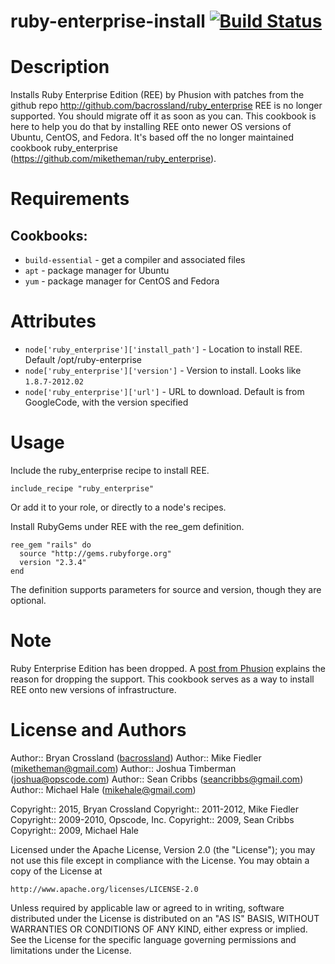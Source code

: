 # ruby-enterprise-install [![Build Status](https://secure.travis-ci.org/bacrossland/ruby-enterprise-install.png?branch=master)](http://travis-ci.org/bacrossland/ruby-enterprise-install)

Description
===========

Installs Ruby Enterprise Edition (REE) by Phusion with patches from the github repo http://github.com/bacrossland/ruby_enterprise
REE is no longer supported. You should migrate off it as soon as you can. This cookbook is here to help you do that by
installing REE onto newer OS versions of Ubuntu, CentOS, and Fedora. It's based off the no longer maintained
cookbook ruby_enterprise (https://github.com/miketheman/ruby_enterprise).

Requirements
============

## Cookbooks:
* `build-essential` - get a compiler and associated files
* `apt` - package manager for Ubuntu
* `yum` - package manager for CentOS and Fedora

Attributes
==========

* `node['ruby_enterprise']['install_path']` - Location to install REE. Default /opt/ruby-enterprise
* `node['ruby_enterprise']['version']` - Version to install. Looks like `1.8.7-2012.02`
* `node['ruby_enterprise']['url']` - URL to download. Default is from GoogleCode, with the version specified

Usage
=====
Include the ruby_enterprise recipe to install REE.

    include_recipe "ruby_enterprise"

Or add it to your role, or directly to a node's recipes.

Install RubyGems under REE with the ree_gem definition.

    ree_gem "rails" do
      source "http://gems.rubyforge.org"
      version "2.3.4"
    end

The definition supports parameters for source and version, though they are optional.

Note
====
Ruby Enterprise Edition has been dropped.
A [post from Phusion][1] explains the reason for dropping the support.
This cookbook serves as a way to install REE onto new versions of infrastructure.

[1]: http://blog.phusion.nl/2012/02/21/ruby-enterprise-edition-1-8-7-2012-02-released-end-of-life-imminent/

License and Authors
===================

Author:: Bryan Crossland ([bacrossland](https://github.com/bacrossland))
Author:: Mike Fiedler (<miketheman@gmail.com>)
Author:: Joshua Timberman (<joshua@opscode.com>)
Author:: Sean Cribbs (<seancribbs@gmail.com>)
Author:: Michael Hale (<mikehale@gmail.com>)

Copyright:: 2015, Bryan Crossland
Copyright:: 2011-2012, Mike Fiedler
Copyright:: 2009-2010, Opscode, Inc.
Copyright:: 2009, Sean Cribbs
Copyright:: 2009, Michael Hale

Licensed under the Apache License, Version 2.0 (the "License");
you may not use this file except in compliance with the License.
You may obtain a copy of the License at

    http://www.apache.org/licenses/LICENSE-2.0

Unless required by applicable law or agreed to in writing, software
distributed under the License is distributed on an "AS IS" BASIS,
WITHOUT WARRANTIES OR CONDITIONS OF ANY KIND, either express or implied.
See the License for the specific language governing permissions and
limitations under the License.

